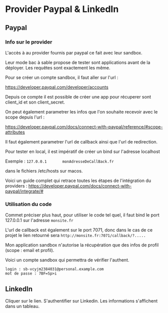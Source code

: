 # Provider Paypal & LinkedIn

## Paypal

### Info sur le provider
L'accès à au provider fournis par paypal ce fait avec leur sandbox.

Leur mode bac à sable propose de tester sont applications avant de la déployer. 
Les requêtes sont exactement les même.

Pour se créer un compte sandbox, il faut aller sur l'url : 

https://developer.paypal.com/developer/accounts

Depuis ce compte il est possible de créer une app pour récuperer sont 
client_id et son client_secret. 

On peut également parametrer les infos que 
l'on souhaite recevoir avec le scope depuis l'url : 

https://developer.paypal.com/docs/connect-with-paypal/reference/#scope-attributes

Il faut également parametrer l'url de callback ainsi que l'url de redirection.

Pour tester en local, il est impératif de créer un bind sur l'adresse localhost

 Exemple :
```127.0.0.1       monAdresseDeCallBack.fr``` 

dans le fichiers /etc/hosts sur macos.

Voici un guide complet qui retrace toutes les étapes de l'intégration du providers : https://developer.paypal.com/docs/connect-with-paypal/integrate/#

### Utilisation du code

Commet préciser plus haut, pour utiliser le code tel quel, il faut bind le port 127.0.0.1 sur l'adresse ```monsite.fr```

L'url de callback est également sur le port 7071, donc dans le cas de ce
projet le lien retourné sera ```http://monsite.fr:7071/callback/?.....``` 

Mon application sandbox n'autorise la récupération que des infos de profil (scope : email et profil).

Voici un compte sandbox qui permettra de vérifier l'authent.

```
login : sb-vcyjm2384031@personal.example.com
mot de passe : 7BF=Sp>i
```

## LinkedIn

Cliquer sur le lien. S'authentifier sur Linkedin. Les informations s'affichent dans un tableau.